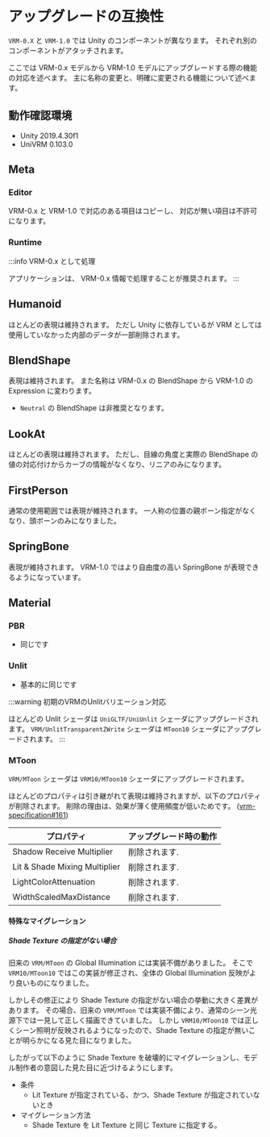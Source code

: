# アップグレードの互換性

`VRM-0.X` と `VRM-1.0` では Unity のコンポーネントが異なります。
それぞれ別のコンポーネントがアタッチされます。

ここでは VRM-0.x モデルから VRM-1.0 モデルにアップグレードする際の機能の対応を述べます。
主に名称の変更と、明確に変更される機能について述べます。

## 動作確認環境

- Unity 2019.4.30f1
- UniVRM 0.103.0

## Meta

### Editor

VRM-0.x と VRM-1.0 で対応のある項目はコピーし、
対応が無い項目は不許可になります。

### Runtime

:::info VRM-0.x として処理

アプリケーションは、 VRM-0.x 情報で処理することが推奨されます。
:::

## Humanoid

ほとんどの表現は維持されます。
ただし Unity に依存しているが VRM としては使用していなかった内部のデータが一部削除されます。

## BlendShape

表現は維持されます。
また名称は VRM-0.x の BlendShape から VRM-1.0 の Expression に変わります。

- `Neutral` の BlendShape は非推奨となります。

## LookAt

ほとんどの表現は維持されます。
ただし、目線の角度と実際の BlendShape の値の対応付けからカーブの情報がなくなり、リニアのみになります。

## FirstPerson

通常の使用範囲では表現が維持されます。
一人称の位置の親ボーン指定がなくなり、頭ボーンのみになりました。

## SpringBone

表現が維持されます。
VRM-1.0 ではより自由度の高い SpringBone が表現できるようになっています。

## Material

### PBR

- 同じです

### Unlit

- 基本的に同じです

:::warning 初期のVRMのUnlitバリエーション対応

ほとんどの Unlit シェーダは `UniGLTF/UniUnlit` シェーダにアップグレードされます。
`VRM/UnlitTransparentZWrite` シェーダは `MToon10` シェーダにアップグレードされます。
:::

### MToon

`VRM/MToon` シェーダは `VRM10/MToon10` シェーダにアップグレードされます。

ほとんどのプロパティは引き継がれて表現は維持されますが、以下のプロパティが削除されます。
削除の理由は、効果が薄く使用頻度が低いためです。 ([vrm-specification#161](https://github.com/vrm-c/vrm-specification/issues/161))

| プロパティ                    | アップグレード時の動作 |
|-------------------------------|------------------------|
| Shadow Receive Multiplier     | 削除されます.          |
| Lit & Shade Mixing Multiplier | 削除されます.          |
| LightColorAttenuation         | 削除されます.          |
| WidthScaledMaxDistance        | 削除されます.          |

#### 特殊なマイグレーション
##### Shade Texture の指定がない場合

旧来の `VRM/MToon` の Global Illumination には実装不備がありました。
そこで `VRM10/MToon10` ではこの実装が修正され、全体の Global Illumination 反映がより良いものになりました。

しかしその修正により Shade Texture の指定がない場合の挙動に大きく差異があります。
その場合、旧来の `VRM/MToon` では実装不備により、通常のシーン光源下では一見して正しく描画できていました。
しかし `VRM10/MToon10` では正しくシーン照明が反映されるようになったので、Shade Texture の指定が無いことが明らかになる見た目になりました。

したがって以下のように Shade Texture を破壊的にマイグレーションし、モデル制作者の意図した見た目に近づけるようにします。

- 条件
  - Lit Texture が指定されている、かつ、Shade Texture が指定されていないとき
- マイグレーション方法
  - Shade Texture を Lit Texture と同じ Texture に指定する。
